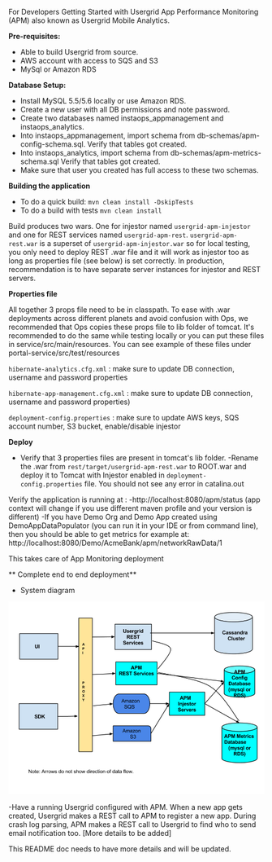 For Developers Getting Started with Usergrid App Performance Monitoring (APM) also known as Usergrid Mobile Analytics.

**Pre-requisites:**
- Able to build Usergrid from source.
- AWS account with access to SQS and S3
- MySql or Amazon RDS

**Database Setup:**
- Install MySQL 5.5/5.6 locally or use Amazon RDS.
- Create a new user with all DB permissions and note password. 
- Create two databases named instaops_appmanagement and instaops_analytics.
- Into instaops_appmanagement, import schema from db-schemas/apm-config-schema.sql. Verify that tables got created.
- Into instaops_analytics, import schema from db-schemas/apm-metrics-schema.sql Verify that tables got created.
- Make sure that user you created has full access to these two schemas.

**Building the application**
- To do a quick build:
   `mvn clean install -DskipTests`
- To do a build with tests
	`mvn clean install`	

Build produces two wars. One for injestor named `usergrid-apm-injestor`   and one for REST services named `usergrid-apm-rest`.
`usergrid-apm-rest.war` is a superset of `usergrid-apm-injestor.war` so for local testing, you only need to deploy REST .war file and it will
work as injestor too as long as properties file (see below) is set correctly. In production, recommendation is to have separate server instances
for injestor and REST servers.
	
**Properties file**

All together 3 props file need to be in classpath. To ease with .war deployments across different planets and avoid confusion with Ops, 
we recommended that Ops copies these props file to lib folder of tomcat. It's recommended to do the same while testing locally or you can
put these files in service/src/main/resources. You can see example of these files under portal-service/src/test/resources

`hibernate-analytics.cfg.xml` : make sure to update DB connection, username and password properties

`hibernate-app-management.cfg.xml` : make sure to update DB connection, username and password properties)

`deployment-config.properties` :  make sure to update AWS keys, SQS account number, S3 bucket, enable/disable injestor	

**Deploy**	

- Verify that 3 properties files are present in tomcat's lib folder.
-Rename the .war from `rest/target/usergrid-apm-rest.war` to ROOT.war and deploy it to Tomcat with Injestor enabled in
`deployment-config.properties` file. You should not see any error in catalina.out 

Verify the application is running at :
-http://localhost:8080/apm/status (app context will change if you use different maven profile and your version is different)
-If you have Demo Org and Demo App created using DemoAppDataPopulator (you can run it in your IDE or from command line),
 then you should be able to get metrics for example at: http://localhost:8080/Demo/AcmeBank/apm/networkRawData/1
 
 This takes care of App Monitoring deployment
 
 ** Complete end to end deployment**
 
 - System diagram 
 
 ![System Diagram ](Usergrid-APM-Architecture.png)
 
 
 
 -Have a running Usergrid configured with APM. When a new app gets created, Usergrid makes a REST call to APM
 to register a new app. During crash log parsing, APM makes a REST call to Usergrid to find who to send email notification too. [More details to be added]
 
 
 This README doc needs to have more details and will be updated. 
 
 
 






